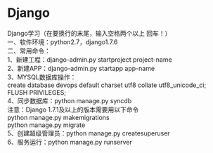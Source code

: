 # Django   
Django学习（在要换行的末尾，输入空格两个以上 回车！）   
一、软件环境：python2.7，django1.7.6    
二、常用命令：    
1、新建工程：django-admin.py startproject project-name     
2、新建APP：django-admin.py startapp app-name    
3、MYSQL数据库操作：    
create database devops default charset utf8 collate utf8_unicode_ci;    
FLUSH PRIVILEGES;    
4、同步数据库：python manage.py syncdb    
注意：Django 1.7.1及以上的版本需要用以下命令    
python manage.py makemigrations    
python manage.py migrate    
5、创建超级管理员：python manage.py createsuperuser    
6、服务运行：python manage.py runserver

